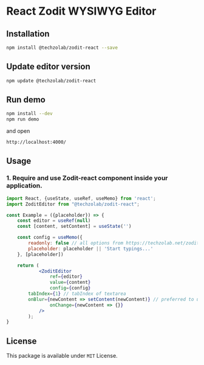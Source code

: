 # React Zodit WYSIWYG Editor
 
## Installation

```bash
npm install @techzolab/zodit-react --save
```

## Update editor version
```bash
npm update @techzolab/zodit-react
```

## Run demo
```bash
npm install --dev
npm run demo
```

and open
```
http://localhost:4000/
```

## Usage

### 1. Require and use Zodit-react component inside your application.

```jsx
import React, {useState, useRef, useMemo} from 'react';
import ZoditEditor from "@techzolab/zodit-react";

const Example = ({placeholder}) => {
	const editor = useRef(null)
	const [content, setContent] = useState('')

	const config = useMemo({
		readonly: false // all options from https://techzolab.net/zodit/doc/,
		placeholder: placeholder || 'Start typings...'
	}, [placeholder])

	return (
            <ZoditEditor
            	ref={editor}
                value={content}
                config={config}
		tabIndex={1} // tabIndex of textarea
		onBlur={newContent => setContent(newContent)} // preferred to use only this option to update the content for performance reasons
                onChange={newContent => {}}
            />
        );
}
```


License
-----
This package is available under `MIT` License.
